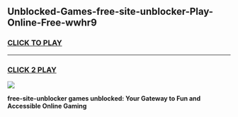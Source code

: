 
## Unblocked-Games-free-site-unblocker-Play-Online-Free-wwhr9
<h3>
<a href="https://premium76.site?title=free-site-unblocker&ref=26A">CLICK TO PLAY</a></h3>
<hr>

<h3>
<a href="https://premium76.site?title=free-site-unblocker&ref=26A">CLICK 2 PLAY</a>
  
</h3>

<a href="https://premium76.site?title=free-site-unblocker&ref=26A"><img src="https://clearcache.store/games.png"></a>


**free-site-unblocker games unblocked: Your Gateway to Fun and Accessible Online Gaming**
